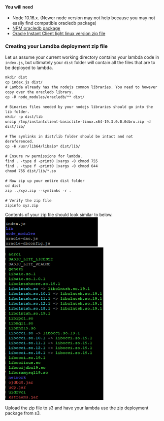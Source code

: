 

#### You will need
* Node 10.16.x. (Newer node version may not help because you may not easily find compatible oracledb package) 
* [NPM oracledb package](https://www.npmjs.com/package/oracledb)
* [Oracle Instant Client light linux version zip file](https://www.oracle.com/database/technologies/instant-client/downloads.html) 

### Creating your Lamdba deployment zip file

Let us assume your current working directory contains your lambda code in ```index.js```, but ultimately your ```dist``` folder will contain all the files that are to be deployed to lambda.
```
mkdir dist
cp index.js dist/
# Lambda already has the nodejs common libraries. You need to however copy over the oracledb library.
cp -R node_modules/oracledb/** dist/

# Binaries files needed by your nodejs libraries should go into the lib folder.
mkdir -p dist/lib
unzip /tmp/instantclient-basiclite-linux.x64-19.3.0.0.0dbru.zip -d dist/lib/

# The symlinks in dist/lib folder should be intact and not dereferenced.
cp -H /usr/lib64/libaio* dist/lib/

# Ensure rw permissions for lambda.
find . -type d -print0 |xargs -0 chmod 755
find . -type f -print0 |xargs -0 chmod 644
chmod 755 dist/lib/*.so

# Now zip up your entire dist folder
cd dist
zip ../xyz.zip --symlinks -r .

# Verify the zip file
zipinfo xyz.zip
```
Contents of your zip file should look similar to below.
 ![contents of dist folder](../images/external-libraries-in-lambda-1.PNG)
 ![contents of dist/lib folder](../images/external-libraries-in-lambda-2.PNG)

Upload the zip file to s3 and have your lambda use the zip deployment package from s3.
